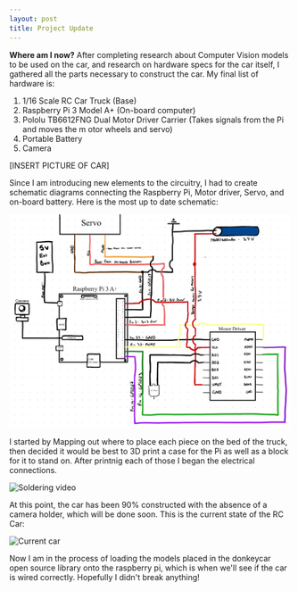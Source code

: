 ```yaml
---
layout: post
title: Project Update
---
```


**Where am I now?**
After completing research about Computer Vision models to be used on the car, and research on hardware specs for the car itself, I gathered all the parts necessary to construct the car. My final list of hardware is:

1. 1/16 Scale RC Car Truck (Base)
2. Raspberry Pi 3 Model A+ (On-board computer)
3. Pololu TB6612FNG Dual Motor Driver Carrier (Takes signals from the Pi and moves the m otor wheels and servo)
4. Portable Battery
5. Camera

[INSERT PICTURE OF CAR]

Since I am introducing new elements to the circuitry, I had to create schematic diagrams connecting the Raspberry Pi, Motor driver, Servo, and on-board battery. Here is the most up to date schematic:

![Schematic](images/car_schematic.jpg)

I started by Mapping out where to place each piece on the bed of the truck, then decided it would be best to 3D print a case for the Pi as well as a block for it to stand on. After printnig each of those I began the electrical connections. 

![Soldering video]()

At this point, the car has been 90% constructed with the absence of a camera holder, which will be done soon. This is the current state of the RC Car:

![Current car]()

Now I am in the process of loading the models placed in the donkeycar open source library onto the raspberry pi, which is when we'll see if the car is wired correctly. Hopefully I didn't break anything!



